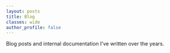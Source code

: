 ```yaml
---
layout: posts
title: Blog
classes: wide
author_profile: false
---
```

Blog posts and internal documentation I've written over the years.